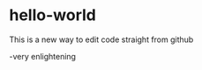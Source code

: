hello-world
===========

This is a new way to edit code straight from github

  -very enlightening
  
